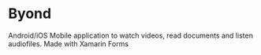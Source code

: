 # Byond
Android/iOS Mobile application to watch videos, read documents and listen audiofiles. Made with Xamarin Forms
